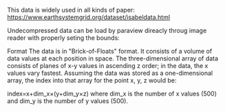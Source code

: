 
This data is widely used in all kinds of paper:
https://www.earthsystemgrid.org/dataset/isabeldata.html

Undecompressed data can be load by paraview direacly throug image reader
with properly seting the bounds:

Format
The data is in "Brick-of-Floats" format. It consists of a volume of data values at each position in space. The three-dimensional array of data consists of planes of x-y values in ascending z order; in the data, the x values vary fastest. Assuming the data was stored as a one-dimensional array, the index into that array for the point x, y, z would be:

index=x+dim_x×(y+dim_y×z)
where dim_x is the number of x values (500) and dim_y is the number of y values (500).